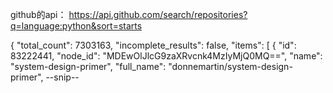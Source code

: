 github的api：
<https://api.github.com/search/repositories?q=language:python&sort=starts>

{
  "total_count": 7303163,
  "incomplete_results": false,
  "items": [
    {
      "id": 83222441,
      "node_id": "MDEwOlJlcG9zaXRvcnk4MzIyMjQ0MQ==",
      "name": "system-design-primer",
      "full_name": "donnemartin/system-design-primer",
      --snip--